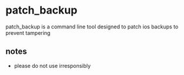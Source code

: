 # patch_backup

patch_backup is a command line tool designed to patch ios backups to prevent tampering

## notes
- please do not use irresponsibly
